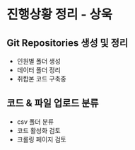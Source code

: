 # 진행상황 정리 - 상욱

## Git Repositories 생성 및 정리

- 인원별 폴더 생성
- 데이터 폴더 정리
- 취합본 코드 구축중

## 코드 & 파일 업로드 분류

- csv 폴더 분류
- 코드 활성화 검토
- 크롤링 페이지 검토
